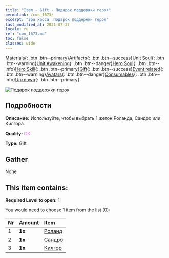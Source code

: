```yaml
---
title: "Item - Gift - Подарок поддержки героя"
permalink: /con_1673/
excerpt: "Эра хаоса  Подарок поддержки героя"
last_modified_at: 2021-07-27
locale: ru
ref: "con_1673.md"
toc: false
classes: wide
---
```

 [Materials](/ItemsRU/){: .btn .btn--primary}[Artifacts](/ItemsRU/Artifacts/){: .btn .btn--success}[Unit Soul](/ItemsRU/UnitSoul/){: .btn .btn--warning}[Unit Awakening](/ItemsRU/UnitAwakening/){: .btn .btn--danger}[Hero Soul](/ItemsRU/HeroSoul/){: .btn .btn--info}[Hero Skill](/ItemsRU/HeroSkill/){: .btn .btn--primary}[Gift](/ItemsRU/Gift/){: .btn .btn--success}[Event related](/ItemsRU/Events/){: .btn .btn--warning}[Avatars](/ItemsRU/Avatars/){: .btn .btn--danger}[Consumables](/ItemsRU/Consumables/){: .btn .btn--info}[Unknown](/ItemsRU/Unknown/){: .btn .btn--primary}

 ![Подарок поддержки героя](/images/t/i_907289.png)

## Подробности
 **Описание:** Используйте, чтобы выбрать 1 жетон Роланда, Сандро или Килгора.

 **Quality:** <span style="color: #DA70D6">OK</span>

 **Type:** Gift

## Gather

  None

## This item contains:

 **Required Level to open:** 1

 You would need to choose 1 item from the list (0):

  | Nr | Amount |     Item    |
  |:---|:-------|:------------|
  | 1 |  **1x** | [Роланд](/ItemsRU/her_362/) |  | 
  | 2 |  **1x** | [Сандро](/ItemsRU/her_373/) |  | 
  | 3 |  **1x** | [Килгор](/ItemsRU/her_374/) |  | 
